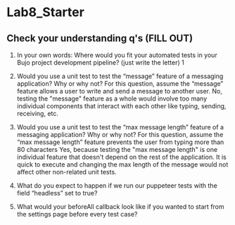 # Lab8_Starter

## Check your understanding q's (FILL OUT)
1. In your own words: Where would you fit your automated tests in your Bujo project development pipeline? (just write the letter)
   1
2. Would you use a unit test to test the “message” feature of a messaging application? Why or why not? For this question, assume the “message” feature allows a user to write and send a message to another user.
    No, testing the "message" feature as a whole would involve too many individual components that interact with each other like typing, sending, receiving, etc.
3. Would you use a unit test to test the “max message length” feature of a messaging application? Why or why not? For this question, assume the “max message length” feature prevents the user from typing more than 80 characters
    Yes, because testing the "max message length" is one individual feature that doesn't depend on the rest of the application. It is quick to execute and changing the max length of the message would not affect other non-related unit tests.
4. What do you expect to happen if we run our puppeteer tests with the field “headless” set to true?
    
5. What would your beforeAll callback look like if you wanted to start from the settings page before every test case?

